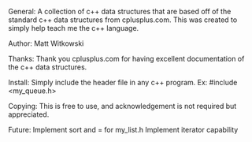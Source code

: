 General:
	A collection of c++ data structures that are based off of the standard c++ 	data structures from cplusplus.com. This was created to simply help
	teach me the c++ language.

Author:
	Matt Witkowski

Thanks:
	Thank you cplusplus.com for having excellent documentation of the c++
	data structures.

Install:
	Simply include the header file in any c++ program.
	Ex: #include <my_queue.h>

Copying:
	This is free to use, and acknowledgement is not required but appreciated.

Future:
	Implement sort and = for my_list.h
	Implement iterator capability
